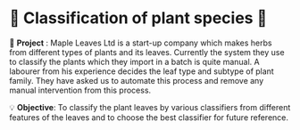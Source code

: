 # 📜 Classification of plant species :leaves:

:large_blue_diamond: **Project** : Maple Leaves Ltd is a start-up company which makes herbs from different types of plants and its leaves. Currently the system they use to classify the plants which they import in a batch is quite manual. A labourer from his experience decides the leaf type and subtype of plant family. They have asked us to automate this process and remove any manual intervention from this process.

:bulb: **Objective**: To classify the plant leaves by various classifiers from different features of the leaves and to choose the best classifier for future reference.
